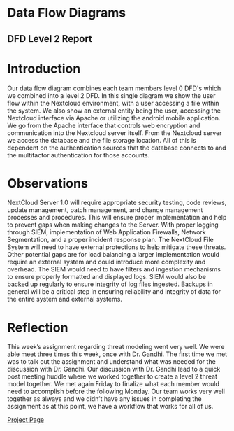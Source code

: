 # Data Flow Diagrams  

## DFD Level 2 Report

# Introduction
Our data flow diagram combines each team members level 0 DFD's which we combined into a level 2 DFD. In this single diagram we show the user flow within the Nextcloud environment, with a user accessing a file within the system. We also show an external entity being the user, accessing the Nextcloud interface via Apache or utilizing the android mobile application. We go from the Apache interface that controls web encryption and communication into the Nextcloud server itself. From the Nextcloud server we access the database and the file storage location. All of this is dependent on the authentication sources that the database connects to and the multifactor authentication for those accounts.

# Observations  
NextCloud Server 1.0 will require appropriate security testing, code reviews, update management, patch management, and change management processes and procedures. This will ensure proper implementation and help to prevent gaps when making changes to the Server. With proper logging through SIEM, implementation of Web Application Firewalls, Network Segmentation, and a proper incident response plan. The NextCloud File System will need to have external protections to help mitigate these threats. Other potential gaps are for load balancing a larger implementation would require an external system and could introduce more complexity and overhead. The SIEM would need to have filters and ingestion mechanisms to ensure properly formatted and displayed logs. SIEM would also be backed up regularly to ensure integrity of log files ingested. Backups in general will be a critical step in ensuring reliability and integrity of data for the entire system and external systems. 

# Reflection  
This week’s assignment regarding threat modeling went very well.  We were able meet three times this week, once with Dr. Gandhi. The first time we met was to talk out the assignment and understand what was needed for the discussion with Dr. Gandhi.  Our discussion with Dr. Gandhi lead to a quick post meeting huddle where we worked together to create a level 2 threat model together.  We met again Friday to finalize what each member would need to accomplish before the following Monday. Our team works very well together as always and we didn’t have any issues in completing the assignment as at this point, we have a workflow that works for all of us.  

[Project Page](https://github.com/users/Hinrichsta/projects/2)
